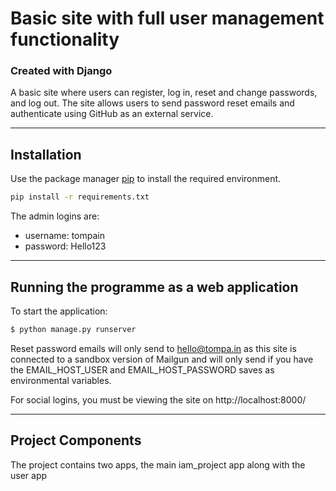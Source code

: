 # Basic site with full user management functionality
### Created with Django

A basic site where users can register, log in, reset and change passwords, and log out. The site allows users to send password reset emails and authenticate using GitHub as an external service. 

---

## Installation

Use the package manager [pip](https://pip.pypa.io/en/stable/) to install the required environment.

```bash
pip install -r requirements.txt
```

The admin logins are:
- username: tompain
- password: Hello123 

---

## Running the programme as a web application

To start the application:

```bash
$ python manage.py runserver
```

Reset password emails will only send to hello@tompa.in as this site is connected to a sandbox version of Mailgun and will only send if you have the EMAIL_HOST_USER and EMAIL_HOST_PASSWORD saves as environmental variables. 

For social logins, you must be viewing the site on http://localhost:8000/

---

## Project Components

The project contains two apps, the main iam_project app along with the user app
